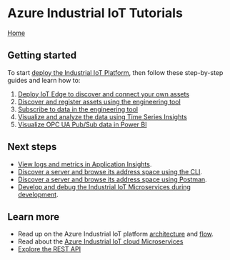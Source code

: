 # Azure Industrial IoT Tutorials

[Home](../readme.md)

## Getting started

To start [deploy the Industrial IoT Platform](../deploy/howto-deploy-all-in-one.md), then follow these step-by-step guides and learn how to:

1. [Deploy IoT Edge to discover and connect your own assets](../deploy/howto-install-iot-edge.md)
2. [Discover and register assets using the engineering tool](tut-discover-assets.md)
3. [Subscribe to data in the engineering tool](tut-publish-data.md)
4. [Visualize and analyze the data using Time Series Insights](tut-timeseriesinsights.md)
5. [Visualize OPC UA Pub/Sub data in Power BI](tut-power-bi-cdm.md)

## Next steps

- [View logs and metrics in  Application Insights](tut-applicationinsights.md).
- [Discover a server and browse its address space using the CLI](tut-use-cli.md).
- [Discover a server and browse its address space using Postman](tut-use-postman.md).
- [Develop and debug the Industrial IoT Microservices during development](../deploy/howto-run-microservices-locally.md).

## Learn more

- Read up on the Azure Industrial IoT platform [architecture](../architecture.md) and [flow](../architecture-flow.md).
- Read about the [Azure Industrial IoT cloud Microservices](../services/readme.md)
- [Explore the REST API](../api/readme.md)
